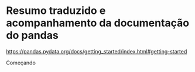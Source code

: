 # Resumo traduzido e acompanhamento da documentação do pandas

https://pandas.pydata.org/docs/getting_started/index.html#getting-started

Começando
